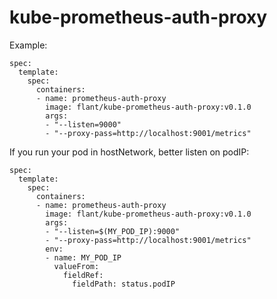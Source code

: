 # kube-prometheus-auth-proxy

Example:
```
spec:
  template:
    spec:
      containers:
      - name: prometheus-auth-proxy
        image: flant/kube-prometheus-auth-proxy:v0.1.0
        args:
        - "--listen=9000"
        - "--proxy-pass=http://localhost:9001/metrics"
```

If you run your pod in hostNetwork, better listen on podIP:
```
spec:
  template:
    spec:
      containers:
      - name: prometheus-auth-proxy
        image: flant/kube-prometheus-auth-proxy:v0.1.0
        args:
        - "--listen=$(MY_POD_IP):9000"
        - "--proxy-pass=http://localhost:9001/metrics"
        env:
        - name: MY_POD_IP
          valueFrom:
            fieldRef:
              fieldPath: status.podIP

```
